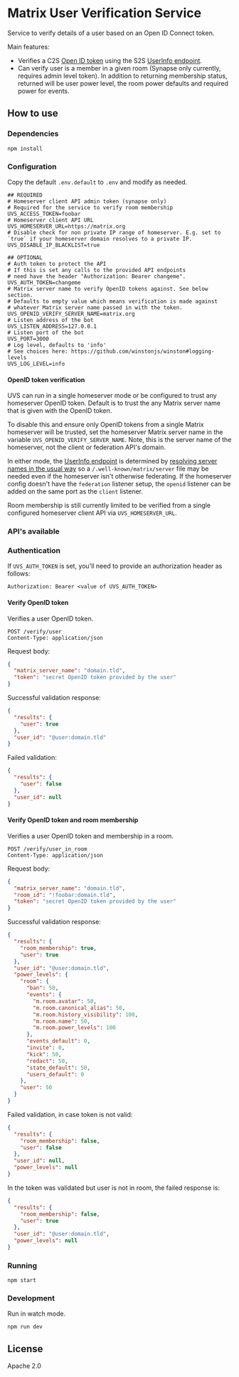 # Matrix User Verification Service

Service to verify details of a user based on an Open ID Connect token.

Main features:

* Verifies a C2S [Open ID token](https://matrix.org/docs/spec/client_server/r0.6.1#id154)
  using the S2S [UserInfo endpoint](https://matrix.org/docs/spec/server_server/r0.1.4#openid).
* Can verify user is a member in a given room (Synapse only currently, requires admin level token).
  In addition to returning membership status, returned will be user power level, the room power 
  defaults and required power for events.

## How to use

### Dependencies

```
npm install
```

### Configuration

Copy the default `.env.default` to `.env` and modify as needed.

```
## REQUIRED
# Homeserver client API admin token (synapse only)
# Required for the service to verify room membership
UVS_ACCESS_TOKEN=foobar
# Homeserver client API URL
UVS_HOMESERVER_URL=https://matrix.org
# Disable check for non private IP range of homeserver. E.g. set to `true` if your homeserver domain resolves to a private IP.
UVS_DISABLE_IP_BLACKLIST=true

## OPTIONAL
# Auth token to protect the API
# If this is set any calls to the provided API endpoints
# need have the header "Authorization: Bearer changeme".
UVS_AUTH_TOKEN=changeme
# Matrix server name to verify OpenID tokens against. See below section.
# Defaults to empty value which means verification is made against
# whatever Matrix server name passed in with the token.
UVS_OPENID_VERIFY_SERVER_NAME=matrix.org
# Listen address of the bot
UVS_LISTEN_ADDRESS=127.0.0.1
# Listen port of the bot
UVS_PORT=3000
# Log level, defaults to 'info'
# See choices here: https://github.com/winstonjs/winston#logging-levels
UVS_LOG_LEVEL=info
```

#### OpenID token verification

UVS can run in a single homeserver mode or be configured to trust any
homeserver OpenID token. Default is to trust the any Matrix server name
that is given with the OpenID token.

To disable this and ensure only OpenID tokens from a single Matrix homeserver
will be trusted, set the homeserver Matrix server name in the variable
`UVS_OPENID_VERIFY_SERVER_NAME`. Note, this is the server name of the homeserver,
not the client or federation API's domain.

In either mode, the [UserInfo endpoint](https://matrix.org/docs/spec/server_server/r0.1.4#openid)
is determined by [resolving server names in the usual way](https://matrix.org/docs/spec/server_server/latest#resolving-server-names)
so a `/.well-known/matrix/server` file may be needed even if the homeserver
isn't otherwise federating. If the homeserver config doesn't have the `federation`
listener setup, the `openid` listener can be added on the same port as the `client`
listener.

Room membership is still currently limited to be verified from a single
configured homeserver client API via `UVS_HOMESERVER_URL`.

### API's available

### Authentication

If `UVS_AUTH_TOKEN` is set, you'll need to provide an authorization header as follows:

    Authorization: Bearer <value of UVS_AUTH_TOKEN>

#### Verify OpenID token

Verifies a user OpenID token.

    POST /verify/user
    Content-Type: application/json

Request body:

```json
{
  "matrix_server_name": "domain.tld",
  "token": "secret OpenID token provided by the user"
}
```

Successful validation response:

```json
{
  "results": {
    "user": true
  },
  "user_id": "@user:domain.tld"
}
```

Failed validation:

```json
{
  "results": {
    "user": false
  },
  "user_id": null
}
```

#### Verify OpenID token and room membership

Verifies a user OpenID token and membership in a room.

    POST /verify/user_in_room
    Content-Type: application/json

Request body:

```json
{
  "matrix_server_name": "domain.tld",
  "room_id": "!foobar:domain.tld",
  "token": "secret OpenID token provided by the user"
}
```

Successful validation response:

```json
{
  "results": {
    "room_membership": true,
    "user": true
  },
  "user_id": "@user:domain.tld",
  "power_levels": {
    "room": {
      "ban": 50,
      "events": {
        "m.room.avatar": 50,
        "m.room.canonical_alias": 50,
        "m.room.history_visibility": 100,
        "m.room.name": 50,
        "m.room.power_levels": 100
      },
      "events_default": 0,
      "invite": 0,
      "kick": 50,
      "redact": 50,
      "state_default": 50,
      "users_default": 0
    },
    "user": 50
  }
}
```

Failed validation, in case token is not valid:

```json
{
  "results": {
    "room_membership": false,
    "user": false
  },
  "user_id": null,
  "power_levels": null
}
```

In the token was validated but user is not in room, the failed response is:

```json
{
  "results": {
    "room_membership": false,
    "user": true
  },
  "user_id": "@user:domain.tld",
  "power_levels": null
}
```

### Running

```
npm start
```

### Development

Run in watch mode.

```
npm run dev
```

## License

Apache 2.0
